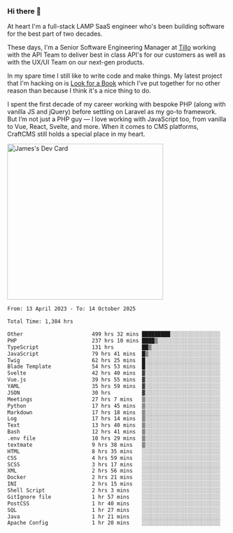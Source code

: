 ### Hi there 👋

<!--
**JamesNock/JamesNock** is a ✨ _special_ ✨ repository because its `README.md` (this file) appears on your GitHub profile.

Here are some ideas to get you started:

- 🔭 I’m currently working on ...
- 🌱 I’m currently learning ...
- 👯 I’m looking to collaborate on ...
- 🤔 I’m looking for help with ...
- 💬 Ask me about ...
- 📫 How to reach me: ...
- 😄 Pronouns: ...
- ⚡ Fun fact: ...
-->
At heart I'm a full-stack LAMP SaaS engineer who's been building software for the best part of two decades.

These days, I'm a Senior Software Engineering Manager at [Tillo](https://www.tillo.io/) working with the API Team to deliver best in class API's for our customers as well as with the UX/UI Team on our next-gen products.

In my spare time I still like to write code and make things. My latest project that I'm hacking on is [Look for a Book](https://www.lookforabook.co.uk/) which I've put together for no other reason than because I think it's a nice thing to do.

I spent the first decade of my career working with bespoke PHP (along with vanilla JS and jQuery) before settling on Laravel as my go-to framework. But I’m not just a PHP guy — I love working with JavaScript too, from vanilla to Vue, React, Svelte, and more. When it comes to CMS platforms, CraftCMS still holds a special place in my heart.

<a href="https://app.daily.dev/h2onock"><img src="https://api.daily.dev/devcards/v2/XQraFlxE3JPWOlcSuOB2K.png?type=default&r=18u" width="356" alt="James's Dev Card"/></a>

<!--START_SECTION:waka-->

```txt
From: 13 April 2023 - To: 14 October 2025

Total Time: 1,384 hrs

Other                      499 hrs 32 mins █████████░░░░░░░░░░░░░░░░   36.09 %
PHP                        237 hrs 10 mins ████▒░░░░░░░░░░░░░░░░░░░░   17.14 %
TypeScript                 131 hrs         ██▒░░░░░░░░░░░░░░░░░░░░░░   09.47 %
JavaScript                 79 hrs 41 mins  █▒░░░░░░░░░░░░░░░░░░░░░░░   05.76 %
Twig                       62 hrs 25 mins  █░░░░░░░░░░░░░░░░░░░░░░░░   04.51 %
Blade Template             54 hrs 53 mins  █░░░░░░░░░░░░░░░░░░░░░░░░   03.97 %
Svelte                     42 hrs 40 mins  ▓░░░░░░░░░░░░░░░░░░░░░░░░   03.08 %
Vue.js                     39 hrs 55 mins  ▓░░░░░░░░░░░░░░░░░░░░░░░░   02.88 %
YAML                       35 hrs 59 mins  ▓░░░░░░░░░░░░░░░░░░░░░░░░   02.60 %
JSON                       30 hrs          ▓░░░░░░░░░░░░░░░░░░░░░░░░   02.17 %
Meetings                   27 hrs 7 mins   ▒░░░░░░░░░░░░░░░░░░░░░░░░   01.96 %
Python                     17 hrs 45 mins  ▒░░░░░░░░░░░░░░░░░░░░░░░░   01.28 %
Markdown                   17 hrs 18 mins  ▒░░░░░░░░░░░░░░░░░░░░░░░░   01.25 %
Log                        17 hrs 14 mins  ▒░░░░░░░░░░░░░░░░░░░░░░░░   01.25 %
Text                       13 hrs 40 mins  ▒░░░░░░░░░░░░░░░░░░░░░░░░   00.99 %
Bash                       12 hrs 41 mins  ▒░░░░░░░░░░░░░░░░░░░░░░░░   00.92 %
.env file                  10 hrs 29 mins  ▒░░░░░░░░░░░░░░░░░░░░░░░░   00.76 %
textmate                   9 hrs 38 mins   ▒░░░░░░░░░░░░░░░░░░░░░░░░   00.70 %
HTML                       8 hrs 35 mins   ░░░░░░░░░░░░░░░░░░░░░░░░░   00.62 %
CSS                        4 hrs 59 mins   ░░░░░░░░░░░░░░░░░░░░░░░░░   00.36 %
SCSS                       3 hrs 17 mins   ░░░░░░░░░░░░░░░░░░░░░░░░░   00.24 %
XML                        2 hrs 56 mins   ░░░░░░░░░░░░░░░░░░░░░░░░░   00.21 %
Docker                     2 hrs 21 mins   ░░░░░░░░░░░░░░░░░░░░░░░░░   00.17 %
INI                        2 hrs 15 mins   ░░░░░░░░░░░░░░░░░░░░░░░░░   00.16 %
Shell Script               2 hrs 3 mins    ░░░░░░░░░░░░░░░░░░░░░░░░░   00.15 %
GitIgnore file             1 hr 57 mins    ░░░░░░░░░░░░░░░░░░░░░░░░░   00.14 %
PostCSS                    1 hr 40 mins    ░░░░░░░░░░░░░░░░░░░░░░░░░   00.12 %
SQL                        1 hr 27 mins    ░░░░░░░░░░░░░░░░░░░░░░░░░   00.11 %
Java                       1 hr 21 mins    ░░░░░░░░░░░░░░░░░░░░░░░░░   00.10 %
Apache Config              1 hr 20 mins    ░░░░░░░░░░░░░░░░░░░░░░░░░   00.10 %
```

<!--END_SECTION:waka-->
